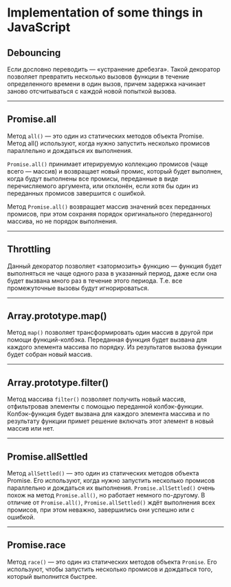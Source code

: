 # Implementation of some things in JavaScript

## Debouncing

Если дословно переводить — «устранение дребезга». Такой декоратор позволяет превратить несколько вызовов функции в течение определенного времени в один вызов, причем задержка начинает заново отсчитываться с каждой новой попыткой вызова.

---

## Promise.all

Метод `all()` — это один из статических методов объекта Promise. Метод all() используют, когда нужно запустить несколько промисов параллельно и дождаться их выполнения.

`Promise.all()` принимает итерируемую коллекцию промисов (чаще всего — массив) и возвращает новый промис, который будет выполнен, когда будут выполнены все промисы, переданные в виде перечисляемого аргумента, или отклонён, если хотя бы один из переданных промисов завершится с ошибкой.

Метод `Promise.all()` возвращает массив значений всех переданных промисов, при этом сохраняя порядок оригинального (переданного) массива, но не порядок выполнения.

---

## Throttling

Данный декоратор позволяет «затормозить» функцию — функция будет выполняться не чаще одного раза в указанный период, даже если она будет вызвана много раз в течение этого периода. Т.е. все промежуточные вызовы будут игнорироваться.

---

## Array.prototype.map()

Метод `map()` позволяет трансформировать один массив в другой при помощи функций-колбэка. Переданная функция будет вызвана для каждого элемента массива по порядку. Из результатов вызова функции будет собран новый массив.

---

## Array.prototype.filter()

Метод массива `filter()` позволяет получить новый массив, отфильтровав элементы с помощью переданной колбэк-функции. Колбэк-функция будет вызвана для каждого элемента массива и по результату функции примет решение включать этот элемент в новый массив или нет.

---

## Promise.allSettled

Метод `allSettled()` — это один из статических методов объекта Promise. Его используют, когда нужно запустить несколько промисов параллельно и дождаться их выполнения.
`Promise.allSettled()` очень похож на метод `Promise.all()`, но работает немного по-другому. В отличие от `Promise.all()`, `Promise.allSettled()` ждёт выполнения всех промисов, при этом неважно, завершились они успешно или с ошибкой.

---

## Promise.race

Метод `race()` — это один из статических методов объекта `Promise`. Его используют, чтобы запустить несколько промисов и дождаться того, который выполнится быстрее.
